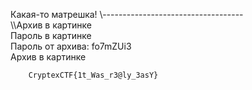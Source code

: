 Какая-то матрешка!
\\-----------------------------------\
\\\\Архив в картинке\
Пароль в картинке\
Пароль от архива: fo7mZUi3\
Архив в картинке


		CryptexCTF{1t_Was_r3@ly_3asY}
